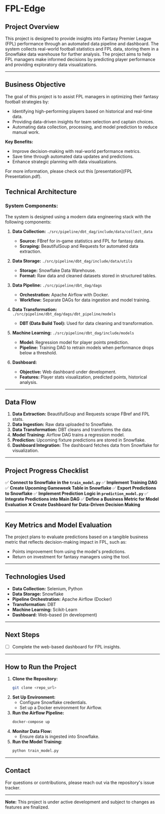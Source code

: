 # FPL-Edge

## Project Overview

This project is designed to provide insights into Fantasy Premier League (FPL) performance through an automated data pipeline and dashboard. The system collects real-world football statistics and FPL data, storing them in a Snowflake data warehouse for further analysis. The project aims to help FPL managers make informed decisions by predicting player performance and providing exploratory data visualizations.

---

## Business Objective

The goal of this project is to assist FPL managers in optimizing their fantasy football strategies by:

- Identifying high-performing players based on historical and real-time data.
- Providing data-driven insights for team selection and captain choices.
- Automating data collection, processing, and model prediction to reduce manual work.

**Key Benefits:**

- Improve decision-making with real-world performance metrics.
- Save time through automated data updates and predictions.
- Enhance strategic planning with data visualizations.

For more information, please check out this [presentation](FPL Presentation.pdf).

## Technical Architecture

### System Components:

The system is designed using a modern data engineering stack with the following components:

1. **Data Collection:**
   `./src/pipeline/dbt_dag/include/data/collect_data`

   - **Source:** FBref for in-game statistics and FPL for fantasy data.
   - **Scraping:** BeautifulSoup and Requests for automated data extraction.

2. **Data Storage:**
   `./src/pipeline/dbt_dag/include/data/utils`

   - **Storage:** Snowflake Data Warehouse.
   - **Format:** Raw data and cleaned datasets stored in structured tables.

3. **Data Pipeline:**
   `./src/pipeline/dbt_dag/dags`

   - **Orchestration:** Apache Airflow with Docker.
   - **Workflow:** Separate DAGs for data ingestion and model training.

4. **Data Transformation:**
   `./src/pipeline/dbt_dag/dags/dbt_pipeline/models`

   - **DBT (Data Build Tool):** Used for data cleaning and transformation.

5. **Machine Learning:**
   `./src/pipeline/dbt_dag/include/models`

   - **Model:** Regression model for player points prediction.
   - **Pipeline:** Training DAG to retrain models when performance drops below a threshold.

6. **Dashboard:**
   - **Objective:** Web dashboard under development.
   - **Features:** Player stats visualization, predicted points, historical analysis.

---

## Data Flow

1. **Data Extraction:** BeautifulSoup and Requests scrape FBref and FPL stats.
2. **Data Ingestion:** Raw data uploaded to Snowflake.
3. **Data Transformation:** DBT cleans and transforms the data.
4. **Model Training:** Airflow DAG trains a regression model.
5. **Prediction:** Upcoming fixture predictions are stored in Snowflake.
6. **Dashboard Integration:** The dashboard fetches data from Snowflake for visualization.

---

## Project Progress Checklist

✅ **Connect to Snowflake in the `train_model.py`**
✅ **Implement Training DAG**
✅ **Create Upcoming Gameweek Table in Snowflake**
✅ **Export Predictions to Snowflake**
✅ **Implement Prediction Logic in `prediction_model.py`**
✅ **Integrate Predictions into Main DAG**
✅ **Define a Business Metric for Model Evaluation**
❌ **Create Dashboard for Data-Driven Decision Making**

---

## Key Metrics and Model Evaluation

The project plans to evaluate predictions based on a tangible business metric that reflects decision-making impact in FPL, such as:

- Points improvement from using the model's predictions.
- Return on investment for fantasy managers using the tool.

---

## Technologies Used

- **Data Collection:** Selenium, Python
- **Data Storage:** Snowflake
- **Pipeline Orchestration:** Apache Airflow (Docker)
- **Transformation:** DBT
- **Machine Learning:** Scikit-Learn
- **Dashboard:** Web-based (in development)

---

## Next Steps

- [ ] Complete the web-based dashboard for FPL insights.

---

## How to Run the Project

1. **Clone the Repository:**
   ```bash
   git clone <repo_url>
   ```
2. **Set Up Environment:**
   - Configure Snowflake credentials.
   - Set up a Docker environment for Airflow.
3. **Run the Airflow Pipeline:**
   ```bash
   docker-compose up
   ```
4. **Monitor Data Flow:**
   - Ensure data is ingested into Snowflake.
5. **Run the Model Training:**
   ```bash
   python train_model.py
   ```

---

## Contact

For questions or contributions, please reach out via the repository's issue tracker.

---

**Note:** This project is under active development and subject to changes as features are finalized.
